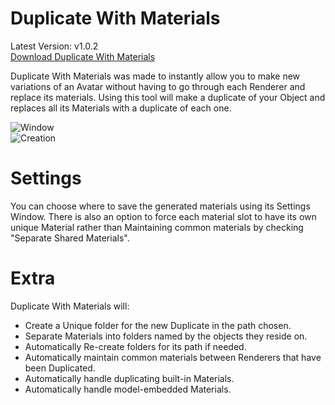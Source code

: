 # Duplicate With Materials
Latest Version: v1.0.2  
<a href=https://github.com/Dreadrith/DreadScripts/releases/download/Scripts/DupeWithMats.unitypackage>Download Duplicate With Materials</a>

Duplicate With Materials was made to instantly allow you to make new variations of an Avatar without having to go through each Renderer and replace its materials.
Using this tool will make a duplicate of your Object and replaces all its Materials with a duplicate of each one.

![Window](https://github.com/Dreadrith/DreadScripts/blob/main/Duplicate%20With%20Materials/info_image/DupeWindow.png)  
![Creation](https://github.com/Dreadrith/DreadScripts/blob/main/Duplicate%20With%20Materials/info_image/newmats.gif)

# Settings
You can choose where to save the generated materials using its Settings Window.
There is also an option to force each material slot to have its own unique Material rather than Maintaining common materials by checking "Separate Shared Materials".

# Extra
Duplicate With Materials will:
- Create a Unique folder for the new Duplicate in the path chosen.
- Separate Materials into folders named by the objects they reside on.
- Automatically Re-create folders for its path if needed.
- Automatically maintain common materials between Renderers that have been Duplicated.
- Automatically handle duplicating built-in Materials.
- Automatically handle model-embedded Materials.
